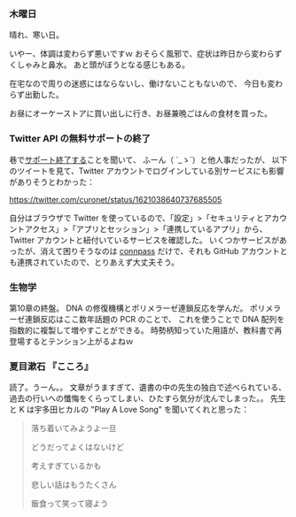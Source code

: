 ### 木曜日

晴れ、寒い日。

いやー、体調は変わらず悪いですｗ
おそらく風邪で、症状は昨日から変わらずくしゃみと鼻水。
あと頭がぼうとなる感じもある。

在宅なので周りの迷惑にはならないし、働けないこともないので、
今日も変わらず出勤した。

お昼にオーケーストアに買い出しに行き、お昼兼晩ごはんの食材を買った。

### Twitter API の無料サポートの終了

巷で[サポート終了する](https://twitter.com/TwitterDev/status/1621026986784337922)ことを聞いて、
ふーん（ ´_ゝ`）と他人事だったが、
以下のツイートを見て、Twitter アカウントでログインしている別サービスにも影響がありそうとわかった：

https://twitter.com/curonet/status/1621038640737685505

自分はブラウザで Twitter を使っているので、「設定」>「セキュリティとアカウントアクセス」>「アプリとセッション」>「連携しているアプリ」から、
Twitter アカウントと紐付いているサービスを確認した。
いくつかサービスがあったが、消えて困りそうなのは [connpass](https://connpass.com) だけで、それも GitHub アカウントとも連携されていたので、とりあえず大丈夫そう。

### 生物学

第10章の終盤。
DNA の修復機構とポリメラーゼ連鎖反応を学んだ。
ポリメラーゼ連鎖反応はここ数年話題の PCR のことで、
これを使うことで DNA 配列を指数的に複製して増やすことができる。
時勢柄知っていた用語が、教科書で再登場するとテンション上がるよねｗ

### 夏目漱石 『こころ』

読了。うーん。。
文章がうますぎて、遺書の中の先生の独白で述べられている、
過去の行いへの懺悔をくらってしまい、ひたすら気分が沈んでしまった。。
先生と K は宇多田ヒカルの "Play A Love Song" を聞いてくれと思った：

> 落ち着いてみようよ一旦
>
> どうだってよくはないけど
>
> 考えすぎているかも
>
> 悲しい話はもうたくさん
>
> 飯食って笑って寝よう